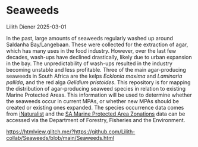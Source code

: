 # Seaweeds
Lilith Diener
2025-03-01

In the past, large amounts of seaweeds regularly washed up around Saldanha Bay/Langebaan. These were collected for the extraction of agar, which has many uses in the food industry. However, over the last few decades, wash-ups have declined drastically, likely due to urban expansion in the bay. The unpredictability of wash-ups resulted in the industry becoming unstable and less profitable. Three of the main agar-producing seaweeds in South Africa are the kelps *Ecklonia maxima* and *Laminaria pallida*, and the red alga *Gelidium pristoides*. This repository is for mapping the distribution of agar-producing seaweed species in relation to existing Marine Protected Areas. This information will be used to determine whether the seaweeds occur in current MPAs, or whether new MPAs should be created or existing ones expanded. 
The species occurrence data comes from [iNaturalist](https://www.inaturalist.org/) and the [SA Marine Protected Area Zonations](https://egis.environment.gov.za/data_egis/data_download/current) data can be accessed via the Department of Forestry, Fisheries and the Environment.

https://htmlview.glitch.me/?https://github.com/Lilith-collab/Seaweeds/blob/main/Seaweeds.html
